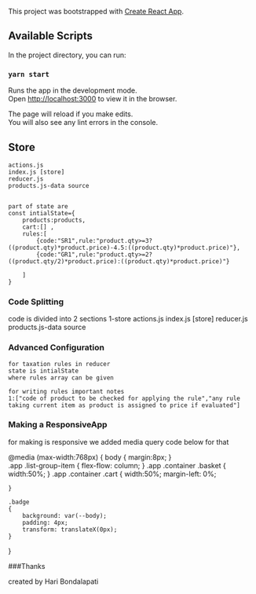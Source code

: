 This project was bootstrapped with [Create React App](https://github.com/facebook/create-react-app).

## Available Scripts

In the project directory, you can run:

### `yarn start`

Runs the app in the development mode.<br />
Open [http://localhost:3000](http://localhost:3000) to view it in the browser.

The page will reload if you make edits.<br />
You will also see any lint errors in the console.


## Store
	actions.js
	index.js [store]
	reducer.js
	products.js-data source


	part of state are
	const intialState={
		products:products,
		cart:[] ,
		rules:[
			{code:"SR1",rule:"product.qty>=3?((product.qty)*product.price)-4.5:((product.qty)*product.price)"},
			{code:"GR1",rule:"product.qty>=2?((product.qty/2)*product.price):((product.qty)*product.price)"}

		]
	}


### Code Splitting
code is divided into 2 sections 
1-store	
	actions.js
	index.js [store]
	reducer.js
	products.js-data source

### Advanced Configuration

	for taxation rules in reducer 
	state is intialState
	where rules array can be given

	for writing rules important notes
	1:["code of product to be checked for applying the rule","any rule taking current item as product is assigned to price if evaluated"]



### Making a ResponsiveApp
for making is responsive we added media query
code below for that

@media (max-width:768px)
{
	body
	{
		margin:8px;
	}	
	.app .list-group-item
	{
		flex-flow: column;
	}
	.app .container .basket
	{
		width:50%;
	}
	.app .container .cart
	{
		width:50%;
		margin-left: 0%;

	}

	.badge
	{
		background: var(--body);
		padding: 4px;
		transform: translateX(0px);
	}

}		


###Thanks


created by Hari Bondalapati
